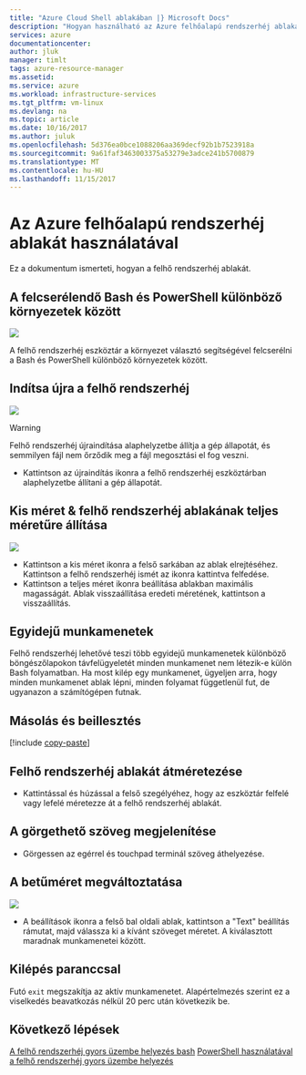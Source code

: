 ```yaml
---
title: "Azure Cloud Shell ablakában |} Microsoft Docs"
description: "Hogyan használható az Azure felhőalapú rendszerhéj ablakát áttekintése."
services: azure
documentationcenter: 
author: jluk
manager: timlt
tags: azure-resource-manager
ms.assetid: 
ms.service: azure
ms.workload: infrastructure-services
ms.tgt_pltfrm: vm-linux
ms.devlang: na
ms.topic: article
ms.date: 10/16/2017
ms.author: juluk
ms.openlocfilehash: 5d376ea0bce1088206aa369decf92b1b7523918a
ms.sourcegitcommit: 9a61faf3463003375a53279e3adce241b5700879
ms.translationtype: MT
ms.contentlocale: hu-HU
ms.lasthandoff: 11/15/2017
---
```

# <a name="using-the-azure-cloud-shell-window"></a>Az Azure felhőalapú rendszerhéj ablakát használatával

Ez a dokumentum ismerteti, hogyan a felhő rendszerhéj ablakát.

## <a name="swap-between-bash-and-powershell-environments"></a>A felcserélendő Bash és PowerShell különböző környezetek között
![](media/using-the-shell-window/env-selector.png)

A felhő rendszerhéj eszköztár a környezet választó segítségével felcserélni a Bash és PowerShell különböző környezetek között.

## <a name="restart-cloud-shell"></a>Indítsa újra a felhő rendszerhéj
![](media/using-the-shell-window/restart.png)
> [!WARNING]
> Felhő rendszerhéj újraindítása alaphelyzetbe állítja a gép állapotát, és semmilyen fájl nem őrződik meg a fájl megosztási el fog veszni.

* Kattintson az újraindítás ikonra a felhő rendszerhéj eszköztárban alaphelyzetbe állítani a gép állapotát.

## <a name="minimize--maximize-cloud-shell-window"></a>Kis méret & felhő rendszerhéj ablakának teljes méretűre állítása
![](media/using-the-shell-window/minmax.png)
* Kattintson a kis méret ikonra a felső sarkában az ablak elrejtéséhez. Kattintson a felhő rendszerhéj ismét az ikonra kattintva felfedése.
* Kattintson a teljes méret ikonra beállítása ablakban maximális magasságát. Ablak visszaállítása eredeti méretének, kattintson a visszaállítás.

## <a name="concurrent-sessions"></a>Egyidejű munkamenetek
Felhő rendszerhéj lehetővé teszi több egyidejű munkamenetek különböző böngészőlapokon távfelügyeletét minden munkamenet nem létezik-e külön Bash folyamatban.
Ha most kilép egy munkamenet, ügyeljen arra, hogy minden munkamenet ablak lépni, minden folyamat függetlenül fut, de ugyanazon a számítógépen futnak.

## <a name="copy-and-paste"></a>Másolás és beillesztés
[!include [copy-paste](../../includes/cloud-shell-copy-paste.md)]

## <a name="resize-cloud-shell-window"></a>Felhő rendszerhéj ablakát átméretezése
* Kattintással és húzással a felső szegélyéhez, hogy az eszköztár felfelé vagy lefelé méretezze át a felhő rendszerhéj ablakát.

## <a name="scrolling-text-display"></a>A görgethető szöveg megjelenítése
* Görgessen az egérrel és touchpad terminál szöveg áthelyezése.

## <a name="changing-the-text-size"></a>A betűméret megváltoztatása
![](media/using-the-shell-window/text-size.png)
* A beállítások ikonra a felső bal oldali ablak, kattintson a "Text" beállítás rámutat, majd válassza ki a kívánt szöveget méretet. A kiválasztott maradnak munkamenetei között.

## <a name="exit-command"></a>Kilépés paranccsal
Futó `exit` megszakítja az aktív munkamenetet. Alapértelmezés szerint ez a viselkedés beavatkozás nélkül 20 perc után következik be.

## <a name="next-steps"></a>Következő lépések

[A felhő rendszerhéj gyors üzembe helyezés bash](quickstart.md)
[PowerShell használatával a felhő rendszerhéj gyors üzembe helyezés](quickstart-powershell.md)
